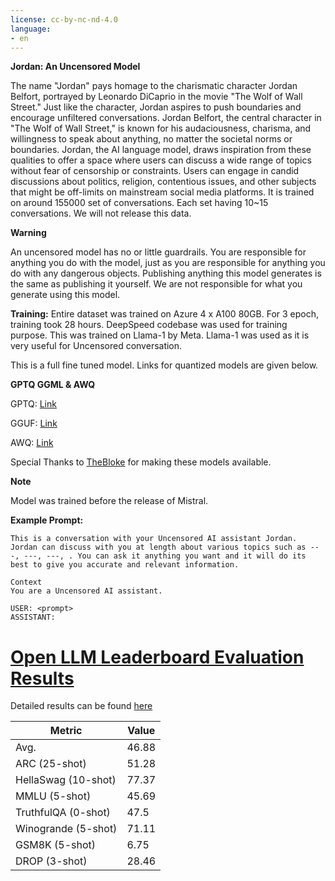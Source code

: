 ```yaml
---
license: cc-by-nc-nd-4.0
language:
- en
---
```


**Jordan: An Uncensored Model**

The name "Jordan" pays homage to the charismatic character Jordan Belfort, portrayed by Leonardo DiCaprio in the movie "The Wolf of Wall Street." 
Just like the character, Jordan aspires to push boundaries and encourage unfiltered conversations.
Jordan Belfort, the central character in "The Wolf of Wall Street," is known for his audaciousness, charisma, and willingness to speak about anything, no matter the societal norms or boundaries.
Jordan, the AI language model, draws inspiration from these qualities to offer a space where users can discuss a wide range of topics without fear of censorship or constraints.
Users can engage in candid discussions about politics, religion, contentious issues, and other subjects that might be off-limits on mainstream social media platforms.
It is trained on around 155000 set of conversations. Each set having 10~15 conversations. We will not release this data.

**Warning**

 An uncensored model has no or little guardrails. You are responsible for anything you do with the model, just as you are responsible for anything you do with any dangerous objects.
 Publishing anything this model generates is the same as publishing it yourself. We are not responsible for what you generate using this model.

**Training:**
Entire dataset was trained on Azure 4 x A100 80GB. For 3 epoch, training took 28 hours. DeepSpeed codebase was used for training purpose. This was trained on Llama-1 by Meta.
Llama-1 was used as it is very useful for Uncensored conversation.

This is a full fine tuned model. Links for quantized models are given below.

**GPTQ GGML & AWQ**

GPTQ: [Link](https://huggingface.co/TheBloke/Uncensored-Jordan-7B-GPTQ)

GGUF: [Link](https://huggingface.co/TheBloke/Uncensored-Jordan-7B-GGUF)

AWQ: [Link](https://huggingface.co/TheBloke/Uncensored-Jordan-7B-AWQ)

Special Thanks to [TheBloke](https://huggingface.co/TheBloke) for making these models available.

**Note**

Model was trained before the release of Mistral.


**Example Prompt:**
```
This is a conversation with your Uncensored AI assistant Jordan. Jordan can discuss with you at length about various topics such as ---, ---, ---, . You can ask it anything you want and it will do its best to give you accurate and relevant information.

Context
You are a Uncensored AI assistant.

USER: <prompt>
ASSISTANT:
```

# [Open LLM Leaderboard Evaluation Results](https://huggingface.co/spaces/HuggingFaceH4/open_llm_leaderboard)
Detailed results can be found [here](https://huggingface.co/datasets/open-llm-leaderboard/details_ajibawa-2023__Uncensored-Jordan-7B)

| Metric                | Value                     |
|-----------------------|---------------------------|
| Avg.                  | 46.88   |
| ARC (25-shot)         | 51.28          |
| HellaSwag (10-shot)   | 77.37    |
| MMLU (5-shot)         | 45.69         |
| TruthfulQA (0-shot)   | 47.5   |
| Winogrande (5-shot)   | 71.11   |
| GSM8K (5-shot)        | 6.75        |
| DROP (3-shot)         | 28.46         |
